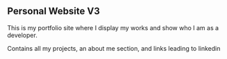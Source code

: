 ## Personal Website V3

This is my portfolio site where I display my works and show who I am as a developer.

Contains all my projects, an about me section, and links leading to linkedin